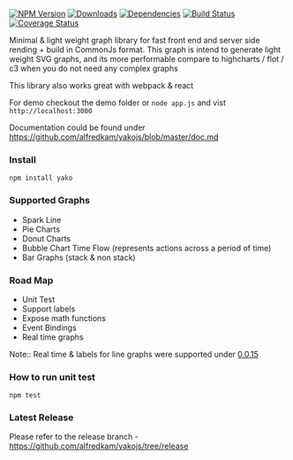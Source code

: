 [![NPM Version](https://img.shields.io/npm/v/yako.svg)](https://npmjs.org/package/yako)
[![Downloads](https://img.shields.io/npm/dm/yako.svg)](https://npmjs.org/package/yako)
[![Dependencies](https://david-dm.org/alfredkam/yakojs.svg)](https://david-dm.org/alfredkam/yakojs)
[![Build Status](https://img.shields.io/travis/alfredkam/yakojs.svg)](https://travis-ci.org/alfredkam/yakojs)
[![Coverage Status](https://coveralls.io/repos/alfredkam/yakojs/badge.svg?branch=master)](https://coveralls.io/r/alfredkam/yakojs?branch=master)

Minimal & light weight graph library for fast front end and server side rending + build in CommonJs format.  This graph is intend to generate light weight SVG graphs, and its more performable compare to highcharts / flot / c3 when you do not need any complex graphs

This library also works great with webpack & react

For demo checkout the demo folder or ```node app.js``` and vist ```http://localhost:3000```

Documentation could be found under https://github.com/alfredkam/yakojs/blob/master/doc.md

### Install
```npm install yako```

### Supported Graphs
 - Spark Line
 - Pie Charts
 - Donut Charts
 - Bubble Chart Time Flow (represents actions across a period of time)
 - Bar Graphs (stack & non stack)

### Road Map
 - Unit Test
 - Support labels
 - Expose math functions
 - Event Bindings
 - Real time graphs

Note:: Real time & labels for line graphs were supported under <a href='https://github.com/alfredkam/yakojs/tree/v0.0.16-re20140902'>0.0.15</a>


### How to run unit test
```npm test```
 
### Latest Release
Please refer to the release branch - https://github.com/alfredkam/yakojs/tree/release
